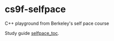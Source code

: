 # cs9f-selfpace
C++ playground from Berkeley's self pace course

Study guide [selfpace_toc][].


[selfpace_toc]:http://inst.eecs.berkeley.edu/~selfpace/studyguide/9F.sg/Output/9F%20study%20guideTOC.html


